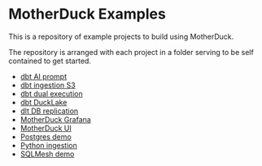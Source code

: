 # MotherDuck Examples

This is a repository of example projects to build using MotherDuck.

The repository is arranged with each project in a folder serving to be self contained to get started.

- [dbt AI prompt](dbt_ai_prompt)
- [dbt ingestion S3](dbt_ingestion_s3)
- [dbt dual execution](dbt-dual-execution)
- [dbt DuckLake](dbt-ducklake)
- [dlt DB replication](dlt-db-replication)
- [MotherDuck Grafana](motherduck-grafana)
- [MotherDuck UI](motherduck-ui)
- [Postgres demo](postgres-demo)
- [Python ingestion](python_ingestion)
- [SQLMesh demo](sqlmesh_demo)
